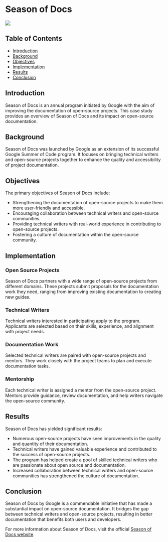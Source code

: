 # Season of Docs

<p align="left">
    <img src="https://pbs.twimg.com/profile_banners/847190167542652928/1674497482/1080x360" >
</p>

## Table of Contents
- [Introduction](#introduction)
- [Background](#background)
- [Objectives](#objectives)
- [Implementation](#implementation)
- [Results](#results)
- [Conclusion](#conclusion)

## Introduction
Season of Docs is an annual program initiated by Google with the aim of improving the documentation of open-source projects. This case study provides an overview of Season of Docs and its impact on open-source documentation.

## Background
Season of Docs was launched by Google as an extension of its successful Google Summer of Code program. It focuses on bringing technical writers and open-source projects together to enhance the quality and accessibility of project documentation.

## Objectives
The primary objectives of Season of Docs include:
- Strengthening the documentation of open-source projects to make them more user-friendly and accessible.
- Encouraging collaboration between technical writers and open-source communities.
- Providing technical writers with real-world experience in contributing to open-source projects.
- Fostering a culture of documentation within the open-source community.

## Implementation
### Open Source Projects
Season of Docs partners with a wide range of open-source projects from different domains. These projects submit proposals for the documentation work they need, ranging from improving existing documentation to creating new guides.

### Technical Writers
Technical writers interested in participating apply to the program. Applicants are selected based on their skills, experience, and alignment with project needs.

### Documentation Work
Selected technical writers are paired with open-source projects and mentors. They work closely with the project teams to plan and execute documentation tasks.

### Mentorship
Each technical writer is assigned a mentor from the open-source project. Mentors provide guidance, review documentation, and help writers navigate the open-source community.

## Results
Season of Docs has yielded significant results:
- Numerous open-source projects have seen improvements in the quality and quantity of their documentation.
- Technical writers have gained valuable experience and contributed to the success of open-source projects.
- The program has helped create a pool of skilled technical writers who are passionate about open source and documentation.
- Increased collaboration between technical writers and open-source communities has strengthened the culture of documentation.

## Conclusion
Season of Docs by Google is a commendable initiative that has made a substantial impact on open-source documentation. It bridges the gap between technical writers and open-source projects, resulting in better documentation that benefits both users and developers.

For more information about Season of Docs, visit the official [Season of Docs website](https://developers.google.com/season-of-docs).